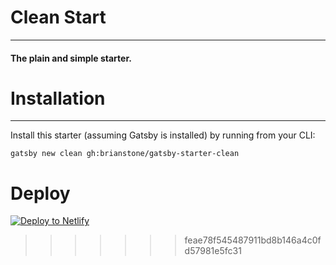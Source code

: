# Clean Start
---
#### The plain and simple starter.

# Installation
---
Install this starter (assuming Gatsby is installed) by running from your CLI:
```
gatsby new clean gh:brianstone/gatsby-starter-clean
```

# Deploy

[![Deploy to Netlify](https://www.netlify.com/img/deploy/button.svg)](https://app.netlify.com/start/deploy?repository=https://github.com/brianstone/gatsby-starter-clean)
>>>>>>> feae78f545487911bd8b146a4c0fd57981e5fc31
